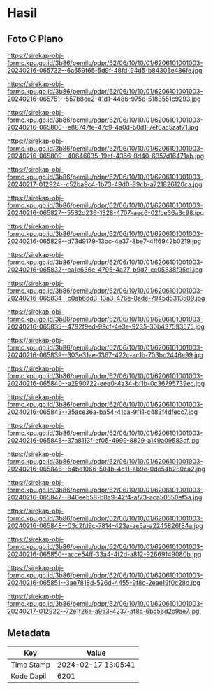 # Hasil

## Foto C Plano

https://sirekap-obj-formc.kpu.go.id/3b86/pemilu/pdpr/62/06/10/10/01/6206101001003-20240216-065732--6a559f65-5d9f-48fd-94d5-b84305e486fe.jpg

https://sirekap-obj-formc.kpu.go.id/3b86/pemilu/pdpr/62/06/10/10/01/6206101001003-20240216-065751--557b8ee2-41d1-4486-975e-5183551c9293.jpg

https://sirekap-obj-formc.kpu.go.id/3b86/pemilu/pdpr/62/06/10/10/01/6206101001003-20240216-065800--e88747fe-47c9-4a0d-b0d1-7ef0ac5aaf71.jpg

https://sirekap-obj-formc.kpu.go.id/3b86/pemilu/pdpr/62/06/10/10/01/6206101001003-20240216-065809--40646635-19ef-4366-8d40-6357d16471ab.jpg

https://sirekap-obj-formc.kpu.go.id/3b86/pemilu/pdpr/62/06/10/10/01/6206101001003-20240217-012924--c52ba9c4-1b73-49d0-89cb-a721826120ca.jpg

https://sirekap-obj-formc.kpu.go.id/3b86/pemilu/pdpr/62/06/10/10/01/6206101001003-20240216-065827--5582d236-1328-4707-aec6-02fce36a3c98.jpg

https://sirekap-obj-formc.kpu.go.id/3b86/pemilu/pdpr/62/06/10/10/01/6206101001003-20240216-065829--d73d9179-13bc-4e37-8be7-4ff6942b0219.jpg

https://sirekap-obj-formc.kpu.go.id/3b86/pemilu/pdpr/62/06/10/10/01/6206101001003-20240216-065832--ea1e636e-4795-4a27-b9d7-cc05838f95c1.jpg

https://sirekap-obj-formc.kpu.go.id/3b86/pemilu/pdpr/62/06/10/10/01/6206101001003-20240216-065834--c0ab6dd3-13a3-476e-8ade-7945d5313509.jpg

https://sirekap-obj-formc.kpu.go.id/3b86/pemilu/pdpr/62/06/10/10/01/6206101001003-20240216-065835--4782f9ed-99cf-4e3e-9235-30b437593575.jpg

https://sirekap-obj-formc.kpu.go.id/3b86/pemilu/pdpr/62/06/10/10/01/6206101001003-20240216-065839--303e31ae-1367-422c-ac1b-703bc2446e99.jpg

https://sirekap-obj-formc.kpu.go.id/3b86/pemilu/pdpr/62/06/10/10/01/6206101001003-20240216-065840--a2990722-eee0-4a34-bf1b-0c36795739ec.jpg

https://sirekap-obj-formc.kpu.go.id/3b86/pemilu/pdpr/62/06/10/10/01/6206101001003-20240216-065843--35ace36a-ba54-41da-9f11-c483f4dfecc7.jpg

https://sirekap-obj-formc.kpu.go.id/3b86/pemilu/pdpr/62/06/10/10/01/6206101001003-20240216-065845--37a8113f-ef06-4999-8829-a149a09583cf.jpg

https://sirekap-obj-formc.kpu.go.id/3b86/pemilu/pdpr/62/06/10/10/01/6206101001003-20240216-065846--64be1066-504b-4d11-ab9e-0de54b280ca2.jpg

https://sirekap-obj-formc.kpu.go.id/3b86/pemilu/pdpr/62/06/10/10/01/6206101001003-20240216-065847--840eeb58-b8a9-42f4-af73-aca50550ef5a.jpg

https://sirekap-obj-formc.kpu.go.id/3b86/pemilu/pdpr/62/06/10/10/01/6206101001003-20240216-065848--03c2fd9c-7814-423a-ae5a-a2245826f84a.jpg

https://sirekap-obj-formc.kpu.go.id/3b86/pemilu/pdpr/62/06/10/10/01/6206101001003-20240216-065850--acce54ff-33a4-4f2d-a812-92669149080b.jpg

https://sirekap-obj-formc.kpu.go.id/3b86/pemilu/pdpr/62/06/10/10/01/6206101001003-20240216-065851--3ae7818d-526d-4455-9f8c-2eae19f0c28d.jpg

https://sirekap-obj-formc.kpu.go.id/3b86/pemilu/pdpr/62/06/10/10/01/6206101001003-20240217-012922--72e1f26e-a953-4237-af8c-6bc56d2c9ae7.jpg


## Metadata

| Key        | Value               |
| ---------- | ------------------- |
| Time Stamp | 2024-02-17 13:05:41 |
| Kode Dapil | 6201                |



